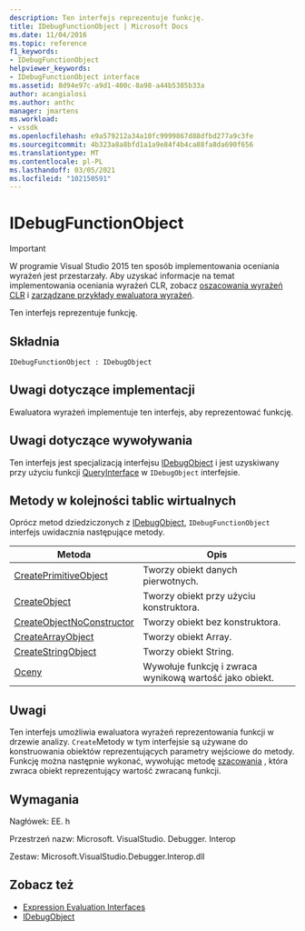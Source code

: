 ```yaml
---
description: Ten interfejs reprezentuje funkcję.
title: IDebugFunctionObject | Microsoft Docs
ms.date: 11/04/2016
ms.topic: reference
f1_keywords:
- IDebugFunctionObject
helpviewer_keywords:
- IDebugFunctionObject interface
ms.assetid: 8d94e97c-a9d1-400c-8a98-a44b5385b33a
author: acangialosi
ms.author: anthc
manager: jmartens
ms.workload:
- vssdk
ms.openlocfilehash: e9a579212a34a10fc9999867d88dfbd277a9c3fe
ms.sourcegitcommit: 4b323a8a8bfd1a1a9e84f4b4ca88fa8da690f656
ms.translationtype: MT
ms.contentlocale: pl-PL
ms.lasthandoff: 03/05/2021
ms.locfileid: "102150591"
---
```

# <a name="idebugfunctionobject"></a>IDebugFunctionObject
> [!IMPORTANT]
> W programie Visual Studio 2015 ten sposób implementowania oceniania wyrażeń jest przestarzały. Aby uzyskać informacje na temat implementowania oceniania wyrażeń CLR, zobacz [oszacowania wyrażeń CLR](https://github.com/Microsoft/ConcordExtensibilitySamples/wiki/CLR-Expression-Evaluators) i [zarządzane przykłady ewaluatora wyrażeń](https://github.com/Microsoft/ConcordExtensibilitySamples/wiki/Managed-Expression-Evaluator-Sample).

 Ten interfejs reprezentuje funkcję.

## <a name="syntax"></a>Składnia

```
IDebugFunctionObject : IDebugObject
```

## <a name="notes-for-implementers"></a>Uwagi dotyczące implementacji
 Ewaluatora wyrażeń implementuje ten interfejs, aby reprezentować funkcję.

## <a name="notes-for-callers"></a>Uwagi dotyczące wywoływania
 Ten interfejs jest specjalizacją interfejsu [IDebugObject](../../../extensibility/debugger/reference/idebugobject.md) i jest uzyskiwany przy użyciu funkcji [QueryInterface](/cpp/atl/queryinterface) w `IDebugObject` interfejsie.

## <a name="methods-in-vtable-order"></a>Metody w kolejności tablic wirtualnych
 Oprócz metod dziedziczonych z [IDebugObject](../../../extensibility/debugger/reference/idebugobject.md), `IDebugFunctionObject` interfejs uwidacznia następujące metody.

|Metoda|Opis|
|------------|-----------------|
|[CreatePrimitiveObject](../../../extensibility/debugger/reference/idebugfunctionobject-createprimitiveobject.md)|Tworzy obiekt danych pierwotnych.|
|[CreateObject](../../../extensibility/debugger/reference/idebugfunctionobject-createobject.md)|Tworzy obiekt przy użyciu konstruktora.|
|[CreateObjectNoConstructor](../../../extensibility/debugger/reference/idebugfunctionobject-createobjectnoconstructor.md)|Tworzy obiekt bez konstruktora.|
|[CreateArrayObject](../../../extensibility/debugger/reference/idebugfunctionobject-createarrayobject.md)|Tworzy obiekt Array.|
|[CreateStringObject](../../../extensibility/debugger/reference/idebugfunctionobject-createstringobject.md)|Tworzy obiekt String.|
|[Oceny](../../../extensibility/debugger/reference/idebugfunctionobject-evaluate.md)|Wywołuje funkcję i zwraca wynikową wartość jako obiekt.|

## <a name="remarks"></a>Uwagi
 Ten interfejs umożliwia ewaluatora wyrażeń reprezentowania funkcji w drzewie analizy. `Create`Metody w tym interfejsie są używane do konstruowania obiektów reprezentujących parametry wejściowe do metody. Funkcję można następnie wykonać, wywołując metodę [szacowania](../../../extensibility/debugger/reference/idebugfunctionobject-evaluate.md) , która zwraca obiekt reprezentujący wartość zwracaną funkcji.

## <a name="requirements"></a>Wymagania
 Nagłówek: EE. h

 Przestrzeń nazw: Microsoft. VisualStudio. Debugger. Interop

 Zestaw: Microsoft.VisualStudio.Debugger.Interop.dll

## <a name="see-also"></a>Zobacz też
- [Expression Evaluation Interfaces](../../../extensibility/debugger/reference/expression-evaluation-interfaces.md)
- [IDebugObject](../../../extensibility/debugger/reference/idebugobject.md)
